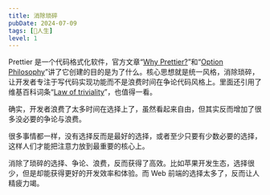 ```yaml
---
title: 消除琐碎
pubDate: 2024-07-09
tags: [💖人生]
level: 1
---
```


Prettier 是一个代码格式化软件，官方文章“[Why Prettier?]”和“[Option Philosophy]”讲了它创建的目的是为了什么。核心思想就是统一风格，消除琐碎，让开发者专注于写代码实现功能而不是浪费时间在争论代码风格上。里面还引用了维基百科词条“[Law of triviality]”，也值得一看。

确实，开发者浪费了太多时间在选择上了，虽然看起来自由，但其实反而增加了很多没必要的争论与浪费。

很多事情都一样，没有选择反而是最好的选择，或者至少只要有少数必要的选择，这样人们才能把注意力放到最重要的核心上。

消除了琐碎的选择、争论、浪费，反而获得了高效。比如苹果开发生态，选择很少，但是却能获得更好的开发效率和体验。而 Web 前端的选择太多了，反而让人精疲力竭。

[Why Prettier?]: https://prettier.io/docs/en/why-prettier
[Option Philosophy]: https://prettier.io/docs/en/option-philosophy
[Law of triviality]: https://en.wikipedia.org/wiki/Law_of_triviality
